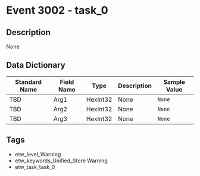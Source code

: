 # Event 3002 - task_0

## Description
None

## Data Dictionary
|Standard Name|Field Name|Type|Description|Sample Value|
|---|---|---|---|---|
|TBD|Arg1|HexInt32|None|`None`|
|TBD|Arg2|HexInt32|None|`None`|
|TBD|Arg3|HexInt32|None|`None`|

## Tags
* etw_level_Warning
* etw_keywords_Unified_Store Warning
* etw_task_task_0
